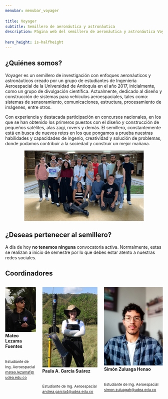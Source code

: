 ```yaml
---
menubar: menubar_voyager

title: Voyager
subtitle: Semillero de aeronáutica y astronáutica
description: Página web del semillero de aeronáutica y astronáutica Voyager, parte del Grupo de investigación Astra de la Universidad de Antioquia.

hero_height: is-halfheight
---
```

<link href="../assets/css/custom.css" rel="stylesheet" type="text/css">
<style>
  .hero.is-primary.is-bold {
    background-color: #1d4b73ff;
    background-image: none;
  }
</style>


## ¿Quiénes somos?
Voyager es un semillero de investigación con enfoques aeronáuticos y astronáuticos creado por un grupo de estudiantes de Ingeniería Aeroespacial de la Universidad de Antioquia en el año 2017, inicialmente, como un grupo de divulgación científica. Actualmente, dedicado al diseño y construcción de sistemas para vehículos aeroespaciales, tales como: sistemas de sensoramiento, comunicaciones, estructura, procesamiento de imágenes, entre otros. 

Con experiencia y destacada participación en concursos nacionales, en los que se han obtenido los primeros puestos con el diseño y construcción de pequeños satélites, alas zagi, rovers y demás. El semillero, constantemente está en busca de nuevos retos en los que pongamos a prueba nuestras habilidades y capacidades de ingenio, creatividad y solución de problemas, donde podamos contribuir a la sociedad y construir un mejor mañana.
<figure align="center"> 
    <img src="img/voyager.png" alt="Imagen de miembros de Voyager" class="mainimage is-voyager" width="90%" height="90%">
</figure>

<!-- ## Actualidad
Actualidad del semillero, proyectos en curso, etc. -->


## ¿Deseas pertenecer al semillero?
A día de hoy **no tenemos ninguna** convocatoria activa. Normalmente, estas se realizan a inicio de semestre por lo que debes estar atento a nuestras redes sociales.

<!-- En estos momentos **nos encontramos** realizando convocatoria para nuevos integrantes, en caso de estar interesado en pertenecer a *Voyager* ingresa a este <a href="https://forms.gle/iwFSQSoV8WNKQJgD8" target="_blank"><u>link</u></a>. -->


## Coordinadores
<div class="columns is-multiline is-centered is-vcentered">
    <div class="column is-4 has-text-centered">
        <p class="title is-6">
            <a href="https://www.linkedin.com/in/mateo-lezama-fuentes-5ab4721b2/" aria-label="LinkedIn de Mateo Lezama" target="_blank"><img src="../voyager/img/coordmateo.jpg" alt="Foto de Mateo Lezama" class="imagen-coordinadores"></a><br>
            <b>Mateo Lezama Fuentes</b><br><br>
        </p>
        <p class="subtitle is-6">
            <small>Estudiante de Ing. Aeroespacial<br>
            <a href="mailto:mateo.lezamaf@udea.edu.co"><u>mateo.lezamaf@udea.edu.co</u></a></small>
        </p>
    </div>
    <div class="column is-4 has-text-centered">
        <p class="title is-6">
            <a><img src="../voyager/img/coordpaula.jpg" alt="Foto de Paula García" class="imagen-coordinadores"></a><br>
            <b>Paula A. García Suárez</b><br><br>
        </p>
        <p class="subtitle is-6">
            <small>Estudiante de Ing. Aeroespacial<br>
            <a href="mailto:andrea.garcia4@udea.edu.co"><u>andrea.garcia4@udea.edu.co</u></a></small>
        </p>
    </div>
    <div class="column is-4 has-text-centered">
        <p class="title is-6">
            <a href="https://www.linkedin.com/in/sizuhe/" aria-label="LinkedIn de Simón Zuluaga" target="_blank"><img src="../voyager/img/coordsimon.jpg" alt="Foto de Simón Zuluaga" class="imagen-coordinadores"></a><br>
            <b>Simón Zuluaga Henao</b><br><br>
        </p>
        <p class="subtitle is-6">
            <small>Estudiante de Ing. Aeroespacial<br>
            <a href="mailto:simon.zuluagah@udea.edu.co"><u>simon.zuluagah@udea.edu.co</u></a></small>
        </p>
    </div>
</div>